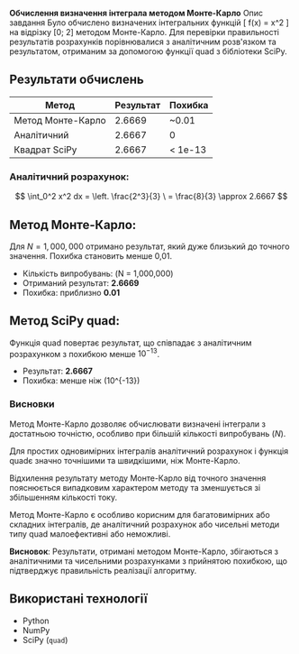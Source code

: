 **Обчислення визначення інтеграла методом Монте-Карло**
Опис завдання
Було обчислено визначених інтегральних функцій 
\[
f(x) = x^2
\] на відрізку [0; 2] методом Монте-Карло. Для перевірки правильності результатів розрахунків порівнювалися з аналітичним розв'язком та результатом, отриманим за допомогою функції quad з бібліотеки SciPy.

## Результати обчислень

| Метод              | Результат | Похибка     |
|--------------------|-----------|-------------|
| Метод Монте-Карло  | 2.6669    | ~0.01       |
| Аналітичний        | 2.6667    | 0           |
| Квадрат SciPy      | 2.6667    | < 1e-13     |

### Аналітичний розрахунок:
$$
\int_0^2 x^2 dx = \left. \frac{2^3}{3} \ = \frac{8}{3} \approx 2.6667
$$
## Метод Монте-Карло:
Для $N = 1,000,000$ отримано результат, який дуже близький до точного значення. Похибка становить менше 0,01.
- Кількість випробувань: \(N = 1,000,000\)
- Отриманий результат: **2.6669**
- Похибка: приблизно **0.01**

## Метод SciPy quad:
Функція quad повертає результат, що співпадає з аналітичним розрахунком з похибкою менше $10^{-13}$.
- Результат: **2.6667**
- Похибка: менше ніж \(10^{-13}\)

### Висновки
Метод Монте-Карло дозволяє обчислювати визначені інтеграли з достатньою точністю, особливо при більшій кількості випробувань ($N$).

Для простих одновимірних інтегралів аналітичний розрахунок і функція quadє значно точнішими та швидкішими, ніж Монте-Карло.

Відхилення результату методу Монте-Карло від точного значення пояснюється випадковим характером методу та зменшується зі збільшенням кількості току.

Метод Монте-Карло є особливо корисним для багатовимірних або складних інтегралів, де аналітичний розрахунок або чисельні методи типу quad малоефективні або неможливі.

**Висновок**:
Результати, отримані методом Монте-Карло, збігаються з аналітичними та чисельними розрахунками з прийнятою похибкою, що підтверджує правильність реалізації алгоритму.

## Використані технології

- Python
- NumPy
- SciPy (`quad`)